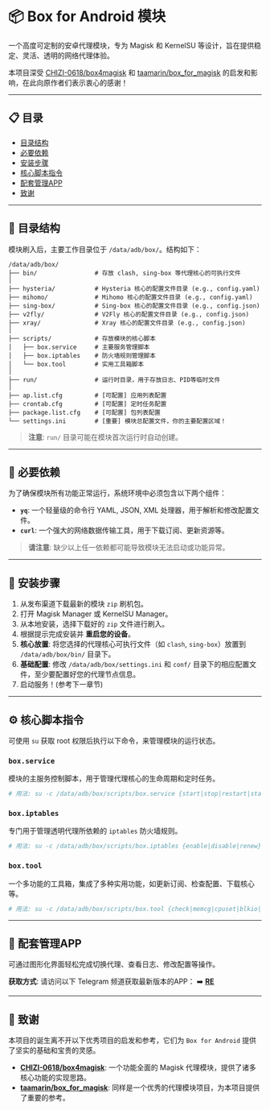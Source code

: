 # 📦 Box for Android 模块

一个高度可定制的安卓代理模块，专为 Magisk 和 KernelSU 等设计，旨在提供稳定、灵活、透明的网络代理体验。

本项目深受 [CHIZI-0618/box4magisk](https://github.com/CHIZI-0618/box4magisk) 和 [taamarin/box_for_magisk](https://github.com/taamarin/box_for_magisk) 的启发和影响，在此向原作者们表示衷心的感谢！

---

## 📋 目录

- [目录结构](#-目录结构)
- [必要依赖](#-必要依赖)
- [安装步骤](#-安装步骤)
- [核心脚本指令](#-核心脚本指令)
- [配套管理APP](#-配套管理app)
- [致谢](#-致谢)

---

## 📁 目录结构

模块刷入后，主要工作目录位于 `/data/adb/box/`。结构如下：

```
/data/adb/box/
├── bin/                # 存放 clash, sing-box 等代理核心的可执行文件
│
├── hysteria/           # Hysteria 核心的配置文件目录 (e.g., config.yaml)
├── mihomo/             # Mihomo 核心的配置文件目录 (e.g., config.yaml)
├── sing-box/           # Sing-box 核心的配置文件目录 (e.g., config.json)
├── v2fly/              # V2Fly 核心的配置文件目录 (e.g., config.json)
├── xray/               # Xray 核心的配置文件目录 (e.g., config.json)
│
├── scripts/            # 存放模块的核心脚本
│   ├── box.service     # 主要服务管理脚本
│   ├── box.iptables    # 防火墙规则管理脚本
│   └── box.tool        # 实用工具箱脚本
│
├── run/                # 运行时目录，用于存放日志、PID等临时文件
│
├── ap.list.cfg         # [可配置] 应用列表配置
├── crontab.cfg         # [可配置] 定时任务配置
├── package.list.cfg    # [可配置] 包列表配置
└── settings.ini        # [重要] 模块总配置文件，你的主要配置区域！
```

> **注意**: `run/` 目录可能在模块首次运行时自动创建。

---

## 🔧 必要依赖

为了确保模块所有功能正常运行，系统环境中必须包含以下两个组件：

- **`yq`**: 一个轻量级的命令行 YAML, JSON, XML 处理器，用于解析和修改配置文件。
- **`curl`**: 一个强大的网络数据传输工具，用于下载订阅、更新资源等。

> **请注意**: 缺少以上任一依赖都可能导致模块无法启动或功能异常。

---

## 🚀 安装步骤

1.  从发布渠道下载最新的模块 `zip` 刷机包。
2.  打开 Magisk Manager 或 KernelSU Manager。
3.  从本地安装，选择下载好的 `zip` 文件进行刷入。
4.  根据提示完成安装并 **重启您的设备**。
5.  **核心放置**: 将您选择的代理核心可执行文件（如 `clash`, `sing-box`）放置到 `/data/adb/box/bin/` 目录下。
6.  **基础配置**: 修改 `/data/adb/box/settings.ini` 和 `conf/` 目录下的相应配置文件，至少要配置好您的代理节点信息。
7.  启动服务！(参考下一章节)

---

## ⚙️ 核心脚本指令

可使用 `su` 获取 root 权限后执行以下命令，来管理模块的运行状态。

### `box.service`

模块的主服务控制脚本，用于管理代理核心的生命周期和定时任务。

```bash
# 用法: su -c /data/adb/box/scripts/box.service {start|stop|restart|status|cron|kcron}
```

### `box.iptables`

专门用于管理透明代理所依赖的 `iptables` 防火墙规则。

```bash
# 用法: su -c /data/adb/box/scripts/box.iptables {enable|disable|renew}
```

### `box.tool`

一个多功能的工具箱，集成了多种实用功能，如更新订阅、检查配置、下载核心等。

```bash
# 用法: su -c /data/adb/box/scripts/box.tool {check|memcg|cpuset|blkio|geosub|geox|subs|upkernel [name]|upkernels [name...]|upgeox_all|upxui|upyq|upcurl|reload|webroot|bond0|bond1|all}
```

---

## 📱 配套管理APP

可通过图形化界面轻松完成切换代理、查看日志、修改配置等操作。

**获取方式**:
请访问以下 Telegram 频道获取最新版本的APP：
➡️ **[RE](https://t.me/zero_o0)**

---

## 🙏 致谢

本项目的诞生离不开以下优秀项目的启发和参考，它们为 `Box for Android` 提供了坚实的基础和宝贵的灵感。

- **[CHIZI-0618/box4magisk](https://github.com/CHIZI-0618/box4magisk)**: 一个功能全面的 Magisk 代理模块，提供了诸多核心功能的实现思路。
- **[taamarin/box_for_magisk](https://github.com/taamarin/box_for_magisk)**: 同样是一个优秀的代理模块项目，为本项目提供了重要的参考。
